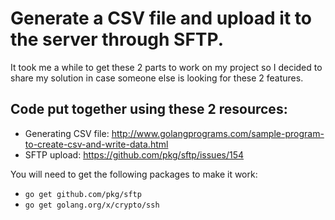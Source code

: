 # Generate a CSV file and upload it to the server through SFTP.

It took me a while to get these 2 parts to work on my project so I decided to share my solution in case someone else is looking for these 2 features.

## Code put together using these 2 resources:
* Generating CSV file: http://www.golangprograms.com/sample-program-to-create-csv-and-write-data.html
* SFTP upload: https://github.com/pkg/sftp/issues/154

You will need to get the following packages to make it work:
* `go get github.com/pkg/sftp`
* `go get golang.org/x/crypto/ssh`
